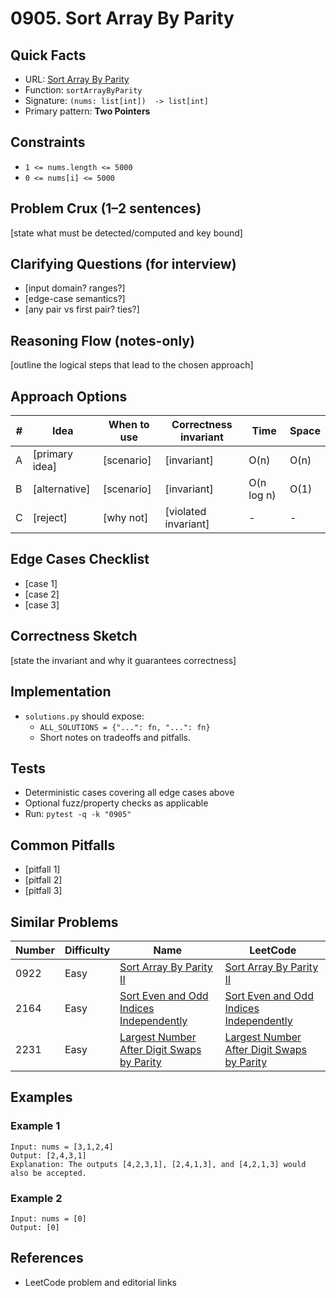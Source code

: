 # 0905. Sort Array By Parity

## Quick Facts

- URL: [Sort Array By Parity](https://leetcode.com/problems/sort-array-by-parity/)
- Function: `sortArrayByParity`
- Signature: `(nums: list[int])  -> list[int]`
- Primary pattern: **Two Pointers**

## Constraints

- `1 <= nums.length <= 5000`
- `0 <= nums[i] <= 5000`

## Problem Crux (1–2 sentences)

[state what must be detected/computed and key bound]

## Clarifying Questions (for interview)

- [input domain? ranges?]
- [edge-case semantics?]
- [any pair vs first pair? ties?]

## Reasoning Flow (notes-only)

[outline the logical steps that lead to the chosen approach]

## Approach Options

| #   | Idea           | When to use | Correctness invariant | Time       | Space |
| --- | -------------- | ----------- | --------------------- | ---------- | ----- |
| A   | [primary idea] | [scenario]  | [invariant]           | O(n)       | O(n)  |
| B   | [alternative]  | [scenario]  | [invariant]           | O(n log n) | O(1)  |
| C   | [reject]       | [why not]   | [violated invariant]  | -          | -     |

## Edge Cases Checklist

- [case 1]
- [case 2]
- [case 3]

## Correctness Sketch

[state the invariant and why it guarantees correctness]

## Implementation

- `solutions.py` should expose:
    - `ALL_SOLUTIONS = {"...": fn, "...": fn}`
    - Short notes on tradeoffs and pitfalls.

## Tests

- Deterministic cases covering all edge cases above
- Optional fuzz/property checks as applicable
- Run: `pytest -q -k "0905"`

## Common Pitfalls

- [pitfall 1]
- [pitfall 2]
- [pitfall 3]

## Similar Problems

| Number | Difficulty | Name                                                                                                       | LeetCode                                                                                                                |
| ------ | ---------- | ---------------------------------------------------------------------------------------------------------- | ----------------------------------------------------------------------------------------------------------------------- |
| 0922   | Easy       | [Sort Array By Parity II](../0922-sort-array-by-parity-ii/readme.md)                                       | [Sort Array By Parity II](https://leetcode.com/problems/sort-array-by-parity-ii/)                                       |
| 2164   | Easy       | [Sort Even and Odd Indices Independently](../2164-sort-even-and-odd-indices-independently/readme.md)       | [Sort Even and Odd Indices Independently](https://leetcode.com/problems/sort-even-and-odd-indices-independently/)       |
| 2231   | Easy       | [Largest Number After Digit Swaps by Parity](../2231-largest-number-after-digit-swaps-by-parity/readme.md) | [Largest Number After Digit Swaps by Parity](https://leetcode.com/problems/largest-number-after-digit-swaps-by-parity/) |

## Examples

### Example 1

```text
Input: nums = [3,1,2,4]
Output: [2,4,3,1]
Explanation: The outputs [4,2,3,1], [2,4,1,3], and [4,2,1,3] would also be accepted.
```

### Example 2

```text
Input: nums = [0]
Output: [0]
```

## References

- LeetCode problem and editorial links
